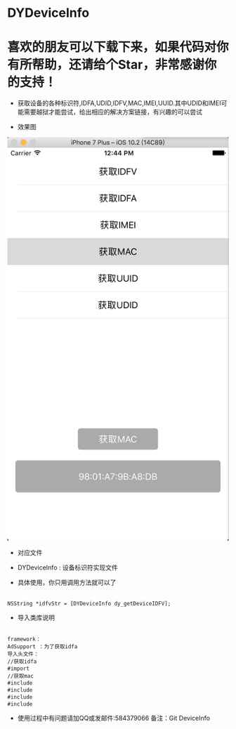 
DYDeviceInfo
=
喜欢的朋友可以下载下来，如果代码对你有所帮助，还请给个Star，非常感谢你的支持！
= 
 * 获取设备的各种标识符,IDFA,UDID,IDFV,MAC,IMEI,UUID.其中UDID和IMEI可能需要越狱才能尝试，给出相应的解决方案链接，有兴趣的可以尝试
 
 
 * 效果图
 
  ![image](https://github.com/DanielYK/DYDeviceInfo/blob/master/device.png)


 * 对应文件
 * DYDeviceInfo : 设备标识符实现文件
 
 * 具体使用，你只用调用方法就可以了
<pre><code>
NSString *idfvStr = [DYDeviceInfo dy_getDeviceIDFV];
</code></pre>

* 导入类库说明
<pre><code>
framework：
AdSupport ：为了获取idfa
导入头文件：
//获取idfa
#import <AdSupport/ASIdentifierManager.h>
//获取mac
#include <sys/sysctl.h>
#include <sys/socket.h>
#include <net/if.h>
#include <net/if_dl.h>
</code></pre>

 - 使用过程中有问题请加QQ或发邮件:584379066 备注：Git DeviceInfo
